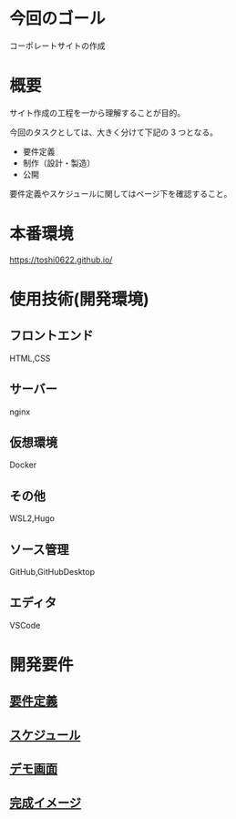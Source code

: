 # 今回のゴール

コーポレートサイトの作成

# 概要

サイト作成の工程を一から理解することが目的。<br>

今回のタスクとしては、大きく分けて下記の 3 つとなる。<br>

- 要件定義
- 制作（設計・製造）
- 公開

要件定義やスケジュールに関してはページ下を確認すること。

# 本番環境

https://toshi0622.github.io/

# 使用技術(開発環境)

## フロントエンド

HTML,CSS

## サーバー

nginx

## 仮想環境

Docker

## その他

WSL2,Hugo

## ソース管理

GitHub,GitHubDesktop

## エディタ

VSCode

# 開発要件

## [要件定義](docs/要件定義.md)

## [スケジュール](docs/スケジュール.md)

## [デモ画面](docs/デモ画面.md)

## [完成イメージ](docs/テンプレート.md)
